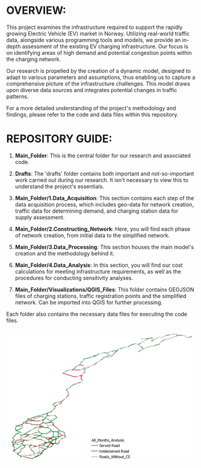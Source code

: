 
# **OVERVIEW:**

This project examines the infrastructure required to support the rapidly growing Electric Vehicle (EV) market in Norway. Utilizing real-world traffic data, alongside various programming tools and models, we provide an in-depth assessment of the existing EV charging infrastructure. Our focus is on identifying areas of high demand and potential congestion points within the charging network.

Our research is propelled by the creation of a dynamic model, designed to adapt to various parameters and assumptions, thus enabling us to capture a comprehensive picture of the infrastructure challenges. This model draws upon diverse data sources and integrates potential changes in traffic patterns.

For a more detailed understanding of the project's methodology and findings, please refer to the code and data files within this repository.

# REPOSITORY GUIDE:

1. **Main_Folder**: This is the central folder for our research and associated code.

2. **Drafts**: The 'drafts' folder contains both important and not-so-important work carried out during our research. It isn't necessary to view this to understand the project's essentials.

3. **Main_Folder/1.Data_Acquisition**: This section contains each step of the data acquisition process, which includes geo-data for network creation, traffic data for determining demand, and charging station data for supply assessment.

4. **Main_Folder/2.Constructing_Network**: Here, you will find each phase of network creation, from initial data to the simplified network.

5. **Main_Folder/3.Data_Processing**: This section houses the main model's creation and the methodology behind it.

6. **Main_Folder/4.Data_Analysis**: In this section, you will find our cost calculations for meeting infrastructure requirements, as well as the procedures for conducting sensitivity analyses.

7. **Main_Folder/Visualizations/QGIS_Files**: This folder contains GEOJSON files of charging stations, traffic registration points and the simplified network. Can be imported into QGIS for further processing.


Each folder also contains the necessary data files for executing the code files.

<p align="center">
  <img src="Main_Folder/Visualizations/ImagesFromThesis/all_monthly_baseline.png" alt="Monthly Baseline Image">
</p>



